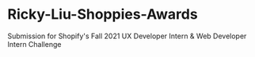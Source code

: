 # Ricky-Liu-Shoppies-Awards
Submission for Shopify's Fall 2021 UX Developer Intern &amp; Web Developer Intern Challenge

